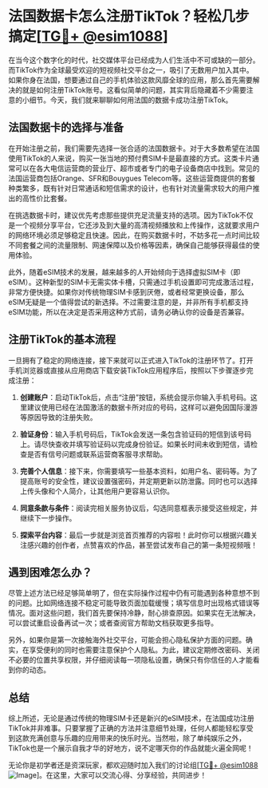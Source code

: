 # 法国数据卡怎么注册TikTok？轻松几步搞定[[TG💪+ @esim1088](https://t.me/s/esim1088)]

在当今这个数字化的时代，社交媒体平台已经成为人们生活中不可或缺的一部分。而TikTok作为全球最受欢迎的短视频社交平台之一，吸引了无数用户加入其中。如果你身在法国，想要通过自己的手机体验这款风靡全球的应用，那么首先需要解决的就是如何注册TikTok账号。这看似简单的问题，其实背后隐藏着不少需要注意的小细节。今天，我们就来聊聊如何用法国的数据卡成功注册TikTok。

## 法国数据卡的选择与准备

在开始注册之前，我们需要先选择一张合适的法国数据卡。对于大多数希望在法国使用TikTok的人来说，购买一张当地的预付费SIM卡是最直接的方式。这类卡片通常可以在各大电信运营商的营业厅、超市或者专门的电子设备商店中找到。常见的法国运营商包括Orange、SFR和Bouygues Telecom等。这些运营商提供的套餐种类繁多，既有针对日常通话和短信需求的设计，也有针对流量需求较大的用户推出的高性价比套餐。

在挑选数据卡时，建议优先考虑那些提供充足流量支持的选项。因为TikTok不仅是一个视频分享平台，它还涉及到大量的高清视频播放和上传操作，这就要求用户的网络环境必须足够稳定且快速。因此，在购买数据卡时，不妨多花一点时间比较不同套餐之间的流量限制、网速保障以及价格等因素，确保自己能够获得最佳的使用体验。

此外，随着eSIM技术的发展，越来越多的人开始倾向于选择虚拟SIM卡（即eSIM）。这种新型的SIM卡无需实体卡槽，只需通过手机设置即可完成激活过程，非常方便快捷。如果你对传统物理SIM卡感到厌倦，或者经常更换设备，那么eSIM无疑是一个值得尝试的新选择。不过需要注意的是，并非所有手机都支持eSIM功能，所以在决定是否采用这种方式前，请务必确认你的设备是否兼容。

## 注册TikTok的基本流程

一旦拥有了稳定的网络连接，接下来就可以正式进入TikTok的注册环节了。打开手机浏览器或直接从应用商店下载安装TikTok应用程序后，按照以下步骤逐步完成注册：

1. **创建账户**：启动TikTok后，点击“注册”按钮，系统会提示你输入手机号码。这里建议使用已经在法国激活的数据卡所对应的号码，这样可以避免因国际漫游等原因导致的注册失败。

2. **验证身份**：输入手机号码后，TikTok会发送一条包含验证码的短信到该号码上。请尽快查收并填写验证码以完成身份验证。如果长时间未收到短信，请检查是否有信号问题或联系运营商客服寻求帮助。

3. **完善个人信息**：接下来，你需要填写一些基本资料，如用户名、密码等。为了提高账号的安全性，建议设置强密码，并定期更新以防泄露。同时也可以选择上传头像和个人简介，让其他用户更容易认识你。

4. **同意条款与条件**：阅读完相关服务协议后，勾选同意框表示接受这些规定，并继续下一步操作。

5. **探索平台内容**：最后一步就是浏览首页推荐的内容啦！此时你可以根据兴趣关注感兴趣的创作者，点赞喜欢的作品，甚至尝试发布自己的第一条短视频哦！

## 遇到困难怎么办？

尽管上述方法已经足够简单明了，但在实际操作过程中仍有可能遇到各种意想不到的问题。比如网络连接不稳定可能导致页面加载缓慢；填写信息时出现格式错误等情况。面对这些问题，我们首先要保持冷静，耐心排查原因。如果实在无法解决，可以尝试重启设备再试一次；或者查阅官方帮助文档获取更多指导。

另外，如果你是第一次接触海外社交平台，可能会担心隐私保护方面的问题。确实，在享受便利的同时也需要注意保护个人隐私。为此，建议定期修改密码、关闭不必要的位置共享权限，并仔细阅读每一项隐私设置，确保只有你信任的人才能看到你的动态。

## 总结

综上所述，无论是通过传统的物理SIM卡还是新兴的eSIM技术，在法国成功注册TikTok并非难事。只要掌握了正确的方法并注意细节处理，任何人都能轻松享受到这款充满创意与乐趣的应用带来的快乐时光。当然啦，除了单纯娱乐之外，TikTok也是一个展示自我才华的好地方，说不定哪天你的作品就能火遍全网呢！

无论你是初学者还是资深玩家，都欢迎随时加入我们的讨论组[[TG💪+ @esim1088](https://t.me/s/esim1088) ![Image](https://i.postimg.cc/4NQfJmqS/Snipaste-2025-05-13-00-14-12.png)]。在这里，大家可以交流心得、分享经验，共同进步！